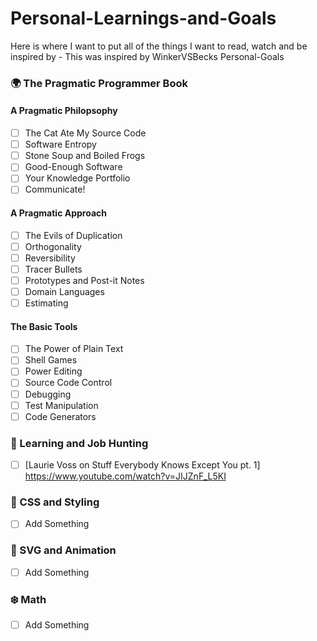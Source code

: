 # Personal-Learnings-and-Goals
Here is where I want to put all of the things I want to read, watch and be inspired by - This was inspired by WinkerVSBecks Personal-Goals


### 🌍 The Pragmatic Programmer Book 
#### A Pragmatic Philopsophy
- [ ] The Cat Ate My Source Code
- [ ] Software Entropy
- [ ] Stone Soup and Boiled Frogs
- [ ] Good-Enough Software
- [ ] Your Knowledge Portfolio
- [ ] Communicate!
#### A Pragmatic Approach
- [ ] The Evils of Duplication
- [ ] Orthogonality
- [ ] Reversibility
- [ ] Tracer Bullets
- [ ] Prototypes and Post-it Notes
- [ ] Domain Languages
- [ ] Estimating
#### The Basic Tools
- [ ] The Power of Plain Text
- [ ] Shell Games
- [ ] Power Editing
- [ ] Source Code Control
- [ ] Debugging
- [ ] Test Manipulation
- [ ] Code Generators

### :woman: Learning and Job Hunting
- [ ] [Laurie Voss on Stuff Everybody Knows Except You pt. 1] https://www.youtube.com/watch?v=JIJZnF_L5KI

### 🐙 CSS and Styling
- [ ] Add Something

### 🐳 SVG and Animation
- [ ] Add Something

### ❄️ Math
- [ ] Add Something
